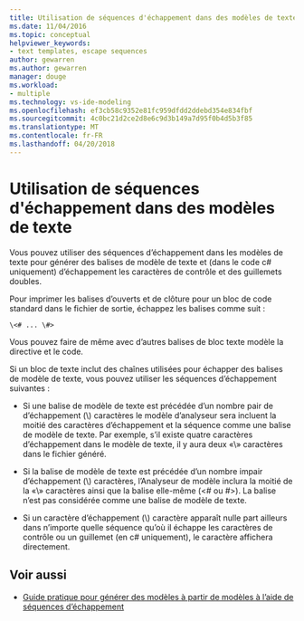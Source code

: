 ```yaml
---
title: Utilisation de séquences d'échappement dans des modèles de texte
ms.date: 11/04/2016
ms.topic: conceptual
helpviewer_keywords:
- text templates, escape sequences
author: gewarren
ms.author: gewarren
manager: douge
ms.workload:
- multiple
ms.technology: vs-ide-modeling
ms.openlocfilehash: ef3cb58c9352e81fc959dfdd2ddebd354e834fbf
ms.sourcegitcommit: 4c0bc21d2ce2d8e6c9d3b149a7d95f0b4d5b3f85
ms.translationtype: MT
ms.contentlocale: fr-FR
ms.lasthandoff: 04/20/2018
---
```

# <a name="using-escape-sequences-in-text-templates"></a>Utilisation de séquences d'échappement dans des modèles de texte
Vous pouvez utiliser des séquences d’échappement dans les modèles de texte pour générer des balises de modèle de texte et (dans le code c# uniquement) d’échappement les caractères de contrôle et des guillemets doubles.

 Pour imprimer les balises d’ouverts et de clôture pour un bloc de code standard dans le fichier de sortie, échappez les balises comme suit :

```
\<# ... \#>
```

 Vous pouvez faire de même avec d’autres balises de bloc texte modèle la directive et le code.

 Si un bloc de texte inclut des chaînes utilisées pour échapper des balises de modèle de texte, vous pouvez utiliser les séquences d’échappement suivantes :

-   Si une balise de modèle de texte est précédée d’un nombre pair de d’échappement (\\) caractères le modèle d’analyseur sera incluent la moitié des caractères d’échappement et la séquence comme une balise de modèle de texte. Par exemple, s’il existe quatre caractères d’échappement dans le modèle de texte, il y aura deux «\\» caractères dans le fichier généré.

-   Si la balise de modèle de texte est précédée d’un nombre impair d’échappement (\\) caractères, l’Analyseur de modèle inclura la moitié de la «\\» caractères ainsi que la balise elle-même (\<# ou #>). La balise n’est pas considérée comme une balise de modèle de texte.

-   Si un caractère d’échappement (\\) caractère apparaît nulle part ailleurs dans n’importe quelle séquence qu’où il échappe les caractères de contrôle ou un guillemet (en c# uniquement), le caractère affichera directement.

## <a name="see-also"></a>Voir aussi

- [Guide pratique pour générer des modèles à partir de modèles à l’aide de séquences d’échappement](../modeling/how-to-generate-templates-from-templates-by-using-escape-sequences.md)